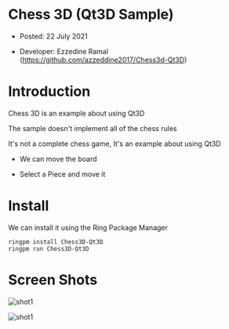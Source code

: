 Chess 3D (Qt3D Sample)
======================

* Posted: 22 July 2021

* Developer: Ezzedine Ramal (https://github.com/azzeddine2017/Chess3d-Qt3D)

# Introduction 

Chess 3D is an example about using Qt3D 

The sample doesn't implement all of the chess rules 

It's not a complete chess game, It's an example about using Qt3D

* We can move the board

* Select a Piece and move it

# Install

We can install it using the Ring Package Manager

	ringpm install Chess3D-Qt3D
	ringpm run Chess3D-Qt3D

# Screen Shots

![shot1](https://raw.githubusercontent.com/ring-lang/ring/master/marketing/chess3d/images/chess3dshot1.png)

![shot1](https://raw.githubusercontent.com/ring-lang/ring/master/marketing/chess3d/images/chess3dshot2.png)
